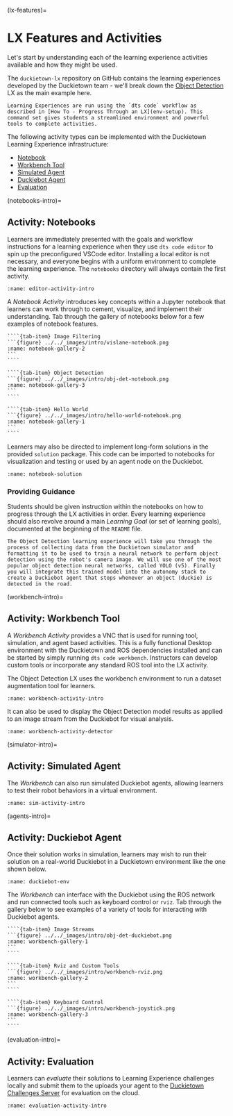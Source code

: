 (lx-features)=
# LX Features and Activities

Let's start by understanding each of the learning experience activities available and how they might be used.

The `duckietown-lx` repository on GitHub contains the learning experiences developed by the Duckietown team - we'll 
break down the [Object Detection](https://github.com/duckietown/duckietown-lx/tree/mooc2022/object-detection) LX as the main example here.

```{note}
Learning Experiences are run using the `dts code` workflow as described in [How To - Progress Through an LX](env-setup). This command set gives students a streamlined environment and powerful tools to complete activities.
```

The following activity types can be implemented with the Duckietown Learning Experience infrastructure:

* [Notebook](notebooks-intro)
* [Workbench Tool](workbench-intro)
* [Simulated Agent](simulator-intro)
* [Duckiebot Agent](agents-intro)
* [Evaluation](evaluation-intro)

(notebooks-intro)=
## Activity: Notebooks

Learners are immediately presented with the goals and workflow instructions for a learning experience when they use `dts code editor` to spin up the preconfigured VSCode editor.  Installing a local editor is not necessary, and everyone begins with a uniform environment to complete the learning experience.  The `notebooks` directory will always contain the first activity.

```{figure} ../../_images/intro/obj-det-editor.png
:name: editor-activity-intro
```

A _Notebook Activity_ introduces key concepts within a Jupyter notebook that learners can work through to cement, visualize, and implement their understanding.  Tab through the gallery of notebooks below for a few examples of notebook features.

`````{tab-set}
````{tab-item} Image Filtering
```{figure} ../../_images/intro/vislane-notebook.png
:name: notebook-gallery-2
```
````

````{tab-item} Object Detection
```{figure} ../../_images/intro/obj-det-notebook.png
:name: notebook-gallery-3
```
````

````{tab-item} Hello World
```{figure} ../../_images/intro/hello-world-notebook.png
:name: notebook-gallery-1
```
````
`````

Learners may also be directed to implement long-form solutions in the provided `solution` package. This code can be imported to notebooks for visualization and testing or used by an agent node on the Duckiebot.

```{figure} ../../_images/intro/obj-det-solution.png
:name: notebook-solution
```

### Providing Guidance

Students should be given instruction within the notebooks on how to progress through the LX activities in order. 
Every learning experience should also revolve around a main _Learning Goal_ (or set of learning goals), documented at the beginning of the 
`README` file.

```{admonition} Example Learning Goal
The Object Detection learning experience will take you through the process of collecting data from the Duckietown simulator and formatting it to be used to train a neural network to perform object detection using the robot's camera image. We will use one of the most popular object detection neural networks, called YOLO (v5). Finally you will integrate this trained model into the autonomy stack to create a Duckiebot agent that stops whenever an object (duckie) is detected in the road.
```

(workbench-intro)=
## Activity: Workbench Tool

A _Workbench Activity_ provides a VNC that is used for running tool, simulation, and agent based activities. This is a fully functional Desktop environment with the Duckietown and ROS dependencies installed and can be started by simply running `dts code workbench`.  Instructors can develop custom tools or incorporate any standard ROS tool into the LX activity.

The Object Detection LX uses the workbench environment to run a dataset augmentation tool for learners.

```{figure} ../../_images/intro/obj-det-workbench.png
:name: workbench-activity-intro
```

It can also be used to display the Object Detection model results as applied to an image stream from the Duckiebot for visual analysis.

```{figure} ../../_images/intro/workbench-detector.jpeg
:name: workbench-activity-detector
```

(simulator-intro)=
## Activity: Simulated Agent

The _Workbench_ can also run simulated Duckiebot agents, allowing learners to test their robot behaviors in a virtual environment.

```{figure} ../../_images/intro/workbench-sim-view.png
:name: sim-activity-intro
```

(agents-intro)=
## Activity: Duckiebot Agent

Once their solution works in simulation, learners may wish to run their solution on a real-world Duckiebot in a Duckietown environment like the one shown below.


```{figure} ../../_images/intro/duckiebot-env.jpg
:name: duckiebot-env
```

The _Workbench_ can interface with the Duckiebot using the ROS network and run connected tools such as keyboard control or `rviz`. Tab through the gallery below to see examples of a variety of tools for interacting with Duckiebot agents.


`````{tab-set}
````{tab-item} Image Streams
```{figure} ../../_images/intro/obj-det-duckiebot.png
:name: workbench-gallery-1
```
````

````{tab-item} Rviz and Custom Tools
```{figure} ../../_images/intro/workbench-rviz.png
:name: workbench-gallery-2
```
````

````{tab-item} Keyboard Control
```{figure} ../../_images/intro/workbench-joystick.png
:name: workbench-gallery-3
```
````
`````

(evaluation-intro)=
## Activity: Evaluation

Learners can _evaluate_ their solutions to Learning Experience challenges locally and submit them to the uploads your agent to the 
[Duckietown Challenges Server](https://challenges.duckietown.org) for evaluation on the cloud.

```{figure} ../../_images/intro/obj-det-eval.png
:name: evaluation-activity-intro
```
